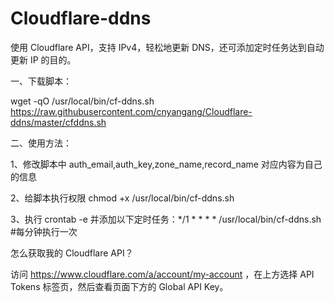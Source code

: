 # Cloudflare-ddns
使用 Cloudflare API，支持 IPv4，轻松地更新 DNS，还可添加定时任务达到自动更新 IP 的目的。

一、下载脚本：

wget -qO /usr/local/bin/cf-ddns.sh https://raw.githubusercontent.com/cnyangang/Cloudflare-ddns/master/cfddns.sh

二、使用方法：

1、修改脚本中 auth_email,auth_key,zone_name,record_name 对应内容为自己的信息

2、给脚本执行权限 chmod +x /usr/local/bin/cf-ddns.sh

3、执行 crontab -e 并添加以下定时任务：*/1 * * * * /usr/local/bin/cf-ddns.sh  #每分钟执行一次

怎么获取我的 Cloudflare API？ 

访问 https://www.cloudflare.com/a/account/my-account ，在上方选择 API Tokens 标签页，然后查看页面下方的 Global API Key。
